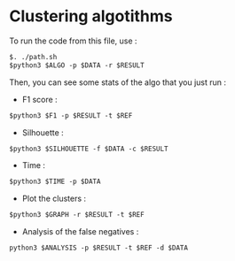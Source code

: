 # Clustering algotithms

To run the code from this file, use  :

```diff
$. ./path.sh
$python3 $ALGO -p $DATA -r $RESULT 
```

Then, you can see some stats of the algo that you just run :

* F1 score : 

```diff
$python3 $F1 -p $RESULT -t $REF
```

* Silhouette : 

```diff
$python3 $SILHOUETTE -f $DATA -c $RESULT
```

* Time :

```diff
$python3 $TIME -p $DATA
```

* Plot the clusters :

```diff
$python3 $GRAPH -r $RESULT -t $REF
```

* Analysis of the false negatives :

```diff
python3 $ANALYSIS -p $RESULT -t $REF -d $DATA
```



